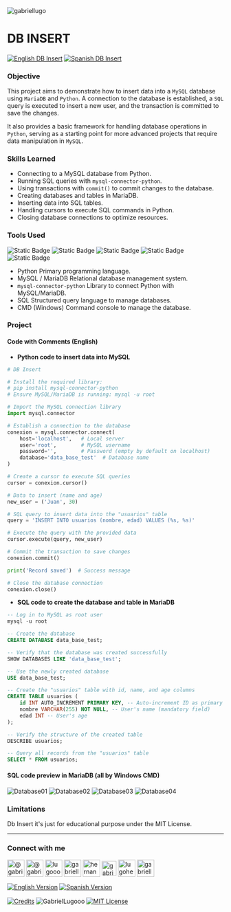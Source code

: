 <img align="center" src="https://i.imgur.com/ZgHWFhw.png" alt="gabriellugo" />

# DB INSERT

<a href="https://github.com/GabrielLugooo/DB-Insert" target="_blank" rel="noreferrer noopener"> <img align="center" src="https://img.shields.io/badge/English%20DB%20Insert-000000" alt="English DB Insert" /></a>
<a href="https://github.com/GabrielLugooo/DB-Insert/blob/main/README%20Spanish.md" target="_blank" rel="noreferrer noopener"> <img align="center" src="https://img.shields.io/badge/Spanish%20DB%20Insert-green" alt="Spanish DB Insert" /></a>

### Objective

This project aims to demonstrate how to insert data into a `MySQL` database using `MariaDB` and `Python`. A connection to the database is established, a `SQL` query is executed to insert a new user, and the transaction is committed to save the changes.

It also provides a basic framework for handling database operations in `Python`, serving as a starting point for more advanced projects that require data manipulation in `MySQL`.

### Skills Learned

- Connecting to a MySQL database from Python.
- Running SQL queries with `mysql-connector-python`.
- Using transactions with `commit()` to commit changes to the database.
- Creating databases and tables in MariaDB.
- Inserting data into SQL tables.
- Handling cursors to execute SQL commands in Python.
- Closing database connections to optimize resources.

### Tools Used

![Static Badge](https://img.shields.io/badge/Python-000000?logo=python&logoSize=auto)
![Static Badge](https://img.shields.io/badge/MySQL-000000?logo=mysql&logoSize=auto)
![Static Badge](https://img.shields.io/badge/MariaDB-000000?logo=mariadb&logoSize=auto)
![Static Badge](https://img.shields.io/badge/SQL-000000?logo=sql&logoSize=auto)
![Static Badge](https://img.shields.io/badge/Bash%20CMD-000000?logo=bash&logoSize=auto)

- Python Primary programming language.
- MySQL / MariaDB Relational database management system.
- `mysql-connector-python` Library to connect Python with MySQL/MariaDB.
- SQL Structured query language to manage databases.
- CMD (Windows) Command console to manage the database.

### Project

#### Code with Comments (English)

- **Python code to insert data into MySQL**

```python
# DB Insert

# Install the required library:
# pip install mysql-connector-python
# Ensure MySQL/MariaDB is running: mysql -u root

# Import the MySQL connection library
import mysql.connector

# Establish a connection to the database
conexion = mysql.connector.connect(
    host='localhost',   # Local server
    user='root',        # MySQL username
    password='',        # Password (empty by default on localhost)
    database='data_base_test'  # Database name
)

# Create a cursor to execute SQL queries
cursor = conexion.cursor()

# Data to insert (name and age)
new_user = ('Juan', 30)

# SQL query to insert data into the "usuarios" table
query = 'INSERT INTO usuarios (nombre, edad) VALUES (%s, %s)'

# Execute the query with the provided data
cursor.execute(query, new_user)

# Commit the transaction to save changes
conexion.commit()

print('Record saved')  # Success message

# Close the database connection
conexion.close()
```

- **SQL code to create the database and table in MariaDB**

```sql
-- Log in to MySQL as root user
mysql -u root

-- Create the database
CREATE DATABASE data_base_test;

-- Verify that the database was created successfully
SHOW DATABASES LIKE 'data_base_test';

-- Use the newly created database
USE data_base_test;

-- Create the "usuarios" table with id, name, and age columns
CREATE TABLE usuarios (
    id INT AUTO_INCREMENT PRIMARY KEY, -- Auto-increment ID as primary key
    nombre VARCHAR(255) NOT NULL, -- User's name (mandatory field)
    edad INT -- User's age
);

-- Verify the structure of the created table
DESCRIBE usuarios;

-- Query all records from the "usuarios" table
SELECT * FROM usuarios;
```

#### SQL code preview in MariaDB (all by Windows CMD)

<img align="center" src="https://i.imgur.com/ZO9TsjB.jpeg" alt="Database01" />
<img align="center" src="https://i.imgur.com/G4rKQV8.jpeg" alt="Database02" />
<img align="center" src="https://i.imgur.com/zypP0gc.jpeg" alt="Database03" />
<img align="center" src="https://i.imgur.com/i2KFgMd.jpeg" alt="Database04" />

### Limitations

Db Insert it's just for educational purpose under the MIT License.

---

<h3 align="left">Connect with me</h3>

<p align="left">
<a href="https://www.youtube.com/@gabriellugooo" target="_blank" rel="noreferrer noopener"> <img align="center" src="https://img.icons8.com/?size=50&id=55200&format=png" alt="@gabriellugooo" height="40" width="40" /></a>
<a href="http://www.tiktok.com/@gabriellugooo" target="_blank" rel="noreferrer noopener"> <img align="center" src="https://img.icons8.com/?size=50&id=118638&format=png" alt="@gabriellugooo" height="40" width="40" /></a>
<a href="https://instagram.com/lugooogabriel" target="_blank" rel="noreferrer noopener"> <img align="center" src="https://img.icons8.com/?size=50&id=32309&format=png" alt="lugooogabriel" height="40" width="40" /></a>
<a href="https://twitter.com/gabriellugo__" target="_blank" rel="noreferrer noopener"> <img align="center" src="https://img.icons8.com/?size=50&id=phOKFKYpe00C&format=png" alt="gabriellugo__" height="40" width="40" /></a>
<a href="https://www.linkedin.com/in/hernando-gabriel-lugo" target="_blank" rel="noreferrer noopener"> <img align="center" src="https://img.icons8.com/?size=50&id=8808&format=png" alt="hernando-gabriel-lugo" height="40" width="40" /></a>
<a href="https://github.com/GabrielLugooo" target="_blank" rel="noreferrer noopener"> <img align="center" src="https://img.icons8.com/?size=80&id=AngkmzgE6d3E&format=png" alt="gabriellugooo" height="34" width="34" /></a>
<a href="mailto:lugohernandogabriel@gmail.com"> <img align="center" src="https://img.icons8.com/?size=50&id=38036&format=png" alt="lugohernandogabriel@gmail.com" height="40" width="40" /></a>
<a href="https://linktr.ee/gabriellugooo" target="_blank" rel="noreferrer noopener"> <img align="center" src="https://simpleicons.org/icons/linktree.svg" alt="gabriellugooo" height="40" width="40" /></a>
</p>

<p align="left">
<a href="https://github.com/GabrielLugooo/GabrielLugooo/blob/main/README.md" target="_blank" rel="noreferrer noopener"> <img align="center" src="https://img.shields.io/badge/English%20Version-000000" alt="English Version" /></a>
<a href="https://github.com/GabrielLugooo/GabrielLugooo/blob/main/Readme%20Spanish.md" target="_blank" rel="noreferrer noopener"> <img align="center" src="https://img.shields.io/badge/Spanish%20Version-Green" alt="Spanish Version" /></a>
</p>

<a href="https://linktr.ee/gabriellugooo" target="_blank" rel="noreferrer noopener"> <img align="center" src="https://img.shields.io/badge/Credits-Gabriel%20Lugo-green" alt="Credits" /></a>
<img align="center" src="https://komarev.com/ghpvc/?username=GabrielLugoo&label=Profile%20views&color=green&base=2000" alt="GabrielLugooo" />
<a href="" target="_blank" rel="noreferrer noopener"> <img align="center" src="https://img.shields.io/badge/License-MIT-green" alt="MIT License" /></a>

